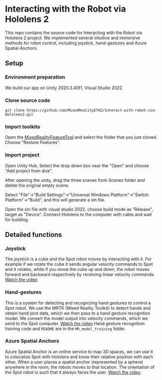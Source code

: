 # Interacting with the Robot via Hololens 2
This repo contains the source code for Interacting with the Robot via Hololens 2 project. We implemented several intuitive and immersive methods for robot control, including joystick, hand-gestures and Azure Spatial Anchors.

## Setup
### Environment preparation
We build our app on Unity 2020.3.40f1, Visual Studio 2022.
### Clone source code
```
git clone https://github.com/MixedRealityETHZ/Interact-with-robot-via-Hololens2.git
```
### Import toolkits
Open the [MixedRealityFeatureTool](https://learn.microsoft.com/en-us/windows/mixed-reality/develop/unity/welcome-to-mr-feature-tool) and select the folder that you just cloned. Choose "Restore Features".
### Import project
Open Unity Hub, Select the drop down box near the "Open" and choose "Add project from disk".

After opening the unity, drag the three scenes from Scenes folder and delete the original empty scene.

Select "File"->"Build Settings"->"Universal Windows Platform"->"Switch Platform"->"Build", and this will generate a sln file.

Open the sln file with visual studio 2022, choose build mode as "Release", target as "Device". Connect Hololens to the computer with cable and wait for building.

## Detailed functions
### Joystick
The joystick is a cube and the Spot robot moves by interacting with it. For example if we rotate the cube it sends angular velocity commands to Spot and it rotates, while if you move the cube up and down, the robot moves forward and backward respectively by receiving linear velocity commands.
[Watch the video](https://drive.google.com/file/d/10NkD0m7RoxhTW9849UQwYLM7zUaB9oYj/view?usp=sharing)

### Hand-gestures
This is a system for detecting and recognizing hand gestures to control a Spot robot. We use the MRTK (Mixed Reality Toolkit) to detect hands and obtain hand joint data, which we then pass to a hand gesture recognition model. We convert the model output into velocity commands, which we send to the Spot computer.
[Watch the video](https://drive.google.com/file/d/19ZoH12Rgbq7-o9xvbA3--_vqvGkIGc7G/view?usp=sharing)
Hand gesture recognition training code and `README` are in the `MR_model_training` folder.

### Azure Spatial Anchors
Azure Spatial Anchor is an online service to map 3D spaces, we can use it to colocalize Spot with Hololens and know their relative position with each other. When a user places a spatial anchor (represented by a sphere) anywhere in the room, the robots moves to that location. The orientation of the Spot robot is such that it always faces the user.
[Watch the video](https://drive.google.com/file/d/1tp7by5bSnSeOmuDXBCE8HjAfZAqygAAl/view?usp=sharing)

